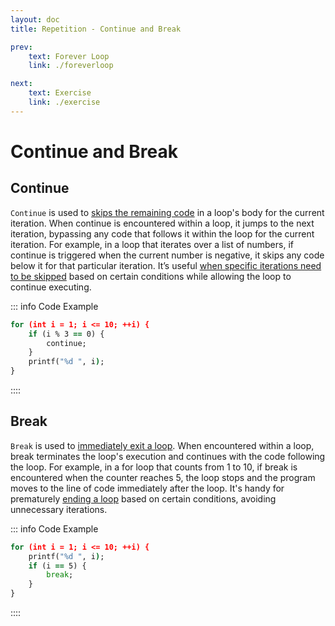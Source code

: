 ```yaml
---
layout: doc
title: Repetition - Continue and Break

prev:
    text: Forever Loop
    link: ./foreverloop

next:
    text: Exercise
    link: ./exercise
---
```

# Continue and Break
## Continue
`Continue` is used to <u>skips the remaining code</u> in a loop's body for the current iteration. When continue is encountered within a loop, it jumps to the next iteration, bypassing any code that follows it within the loop for the current iteration. For example, in a loop that iterates over a list of numbers, if continue is triggered when the current number is negative, it skips any code below it for that particular iteration. It’s useful <u>when specific iterations need to be skipped</u> based on certain conditions while allowing the loop to continue executing.

::: info Code Example
```cmd
for (int i = 1; i <= 10; ++i) {
    if (i % 3 == 0) {
        continue;
    }
    printf("%d ", i);
}
```
::::

## Break
`Break` is used to <u>immediately exit a loop</u>. When encountered within a loop, break terminates the loop's execution and continues with the code following the loop. For example, in a for loop that counts from 1 to 10, if break is encountered when the counter reaches 5, the loop stops and the program moves to the line of code immediately after the loop. It's handy for prematurely <u>ending a loop</u> based on certain conditions, avoiding unnecessary iterations.

::: info Code Example
```cmd
for (int i = 1; i <= 10; ++i) {
    printf("%d ", i);
    if (i == 5) {
        break;
    }
}
```
::::
